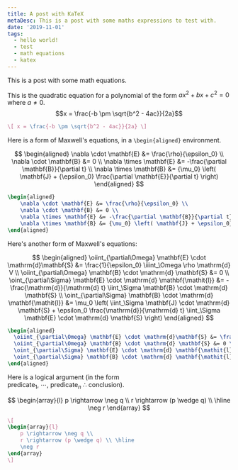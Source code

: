 ```yaml
---
title: A post with KaTeX
metaDesc: This is a post with some maths expressions to test with.
date: '2019-11-01'
tags:
  - hello world!
  - test
  - math equations
  - katex
---
```


This is a post with some math equations.

This is the quadratic equation for a polynomial of the form $ax^2 + bx + c^2 = 0$ where $a \neq 0$.
$$x = \frac{-b \pm \sqrt{b^2 - 4ac}}{2a}$$

```latex
\[ x = \frac{-b \pm \sqrt{b^2 - 4ac}}{2a} \]
```

Here is a form of Maxwell's equations, in a `\begin{aligned}` environment.

$$ \begin{aligned}
    \nabla \cdot \mathbf{E} &= \frac{\rho}{\epsilon_0} \\
    \nabla \cdot \mathbf{B} &= 0 \\
    \nabla \times \mathbf{E} &= -\frac{\partial \mathbf{B}}{\partial t} \\
    \nabla \times \mathbf{B} &= {\mu_0} \left( \mathbf{J} + {\epsilon_0} \frac{\partial \mathbf{E}}{\partial t} \right)
\end{aligned} $$

```latex
\begin{aligned}
    \nabla \cdot \mathbf{E} &= \frac{\rho}{\epsilon_0} \\
    \nabla \cdot \mathbf{B} &= 0 \\
    \nabla \times \mathbf{E} &= -\frac{\partial \mathbf{B}}{\partial t} \\
    \nabla \times \mathbf{B} &= {\mu_0} \left( \mathbf{J} + \epsilon_0} \frac{\partial \mathbf{E}}{\partial t} \right)
\end{aligned}
```

Here's another form of Maxwell's equations:

$$
\begin{aligned}
  \oiint_{\partial\Omega} \mathbf{E} \cdot \mathrm{d}\mathbf{S} &= \frac{1}{\epsilon_0} \iiint_\Omega \rho \mathrm{d} V \\
  \oiint_{\partial\Omega} \mathbf{B} \cdot \mathrm{d} \mathbf{S} &= 0 \\
  \oint_{\partial\Sigma} \mathbf{E} \cdot \mathrm{d} \mathbf{\mathit{l}} &= - \frac{\mathrm{d}}{\mathrm{d} t} \iint_\Sigma \mathbf{B} \cdot \mathrm{d} \mathbf{S} \\
  \oint_{\partial\Sigma} \mathbf{B} \cdot \mathrm{d} \mathbf{\mathit{l}} &= \mu_0 \left( \iint_\Sigma \mathbf{J} \cdot \mathrm{d} \mathbf{S} + \epsilon_0 \frac{\mathrm{d}}{\mathrm{d} t} \iint_\Sigma \mathbf{E} \cdot \mathrm{d} \mathbf{S} \right)
\end{aligned}
$$

```latex
\begin{aligned}
  \oiint_{\partial\Omega} \mathbf{E} \cdot \mathrm{d}\mathbf{S} &= \frac{1}{\epsilon_0} \iiint_\Omega \rho \mathrm{d} V \\
  \oiint_{\partial\Omega} \mathbf{B} \cdot \mathrm{d} \mathbf{S} &= 0 \\
  \oint_{\partial\Sigma} \mathbf{E} \cdot \mathrm{d} \mathbf{\mathit{l}} &= - \frac{\mathrm{d}}{\mathrm{d} t} \iint_\Sigma \mathbf{B} \cdot \mathrm{d} \mathbf{S} \\
  \oint_{\partial\Sigma} \mathbf{B} \cdot \mathrm{d} \mathbf{\mathit{l}} &= \mu_0 \left( \iint_\Sigma \mathbf{J} \cdot \mathrm{d} \mathbf{S} + \epsilon_0 \frac{\mathrm{d}}{\mathrm{d} t} \iint_\Sigma \mathbf{E} \cdot \mathrm{d} \mathbf{S} \right)
\end{aligned}
```

Here is a logical argument (in the form $\mathrm{predicate}_1, \ \cdots, \ \mathrm{predicate}_n \ \therefore \ \mathrm{conclusion}$).

$$ \begin{array}{l}
    p \rightarrow \neg q \\
    r \rightarrow (p \wedge q) \\ \hline
    \neg r
\end{array} $$

```latex
\[
\begin{array}{l}
    p \rightarrow \neg q \\
    r \rightarrow (p \wedge q) \\ \hline
    \neg r
\end{array}
\]
